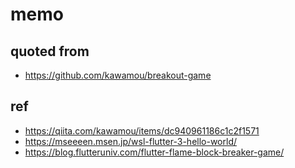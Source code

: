 # memo

## quoted from

- <https://github.com/kawamou/breakout-game>

## ref

- <https://qiita.com/kawamou/items/dc940961186c1c2f1571>
- <https://mseeeen.msen.jp/wsl-flutter-3-hello-world/>
- <https://blog.flutteruniv.com/flutter-flame-block-breaker-game/>
